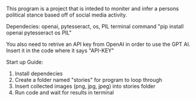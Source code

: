 This program is a project that is inteded to moniter and infer a persons political stance based off of social media activity.

Dependecies: openai, pytesseract, os, PIL
terminal command "pip install openai pytesseract os PIL"

You also need to retrive an API key from OpenAI in order to use the GPT AI. Insert it in the code where it says "API-KEY"

Start up Guide:

1. Install dependecies
2. Create a folder named "stories" for program to loop through
3. Insert collected images (png, jpg, jpeg) into stories folder
4. Run code and wait for results in terminal
